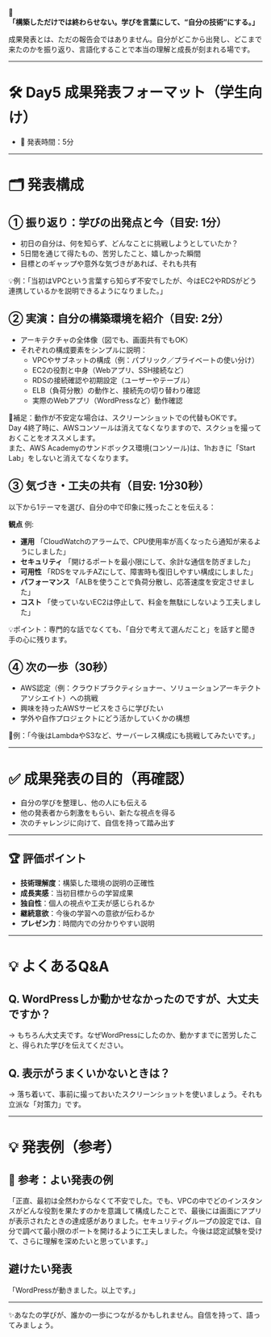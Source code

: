 🌱 **「構築しただけでは終わらせない。学びを言葉にして、“自分の技術”にする。」**

成果発表とは、ただの報告会ではありません。自分がどこから出発し、どこまで来たのかを振り返り、言語化することで本当の理解と成長が刻まれる場です。

---

# 🛠 Day5 成果発表フォーマット（学生向け）

- 🎤 発表時間：5分

---

# 🗂 発表構成

## ① 振り返り：学びの出発点と今（目安: 1分）

- 初日の自分は、何を知らず、どんなことに挑戦しようとしていたか？
- 5日間を通じて得たもの、苦労したこと、嬉しかった瞬間
- 目標とのギャップや意外な気づきがあれば、それも共有

💡例：「当初はVPCという言葉すら知らず不安でしたが、今はEC2やRDSがどう連携しているかを説明できるようになりました。」  

## ② 実演：自分の構築環境を紹介（目安: 2分）

- アーキテクチャの全体像（図でも、画面共有でもOK）
- それぞれの構成要素をシンプルに説明：
    - VPCやサブネットの構成（例：パブリック／プライベートの使い分け）
    - EC2の役割と中身（Webアプリ、SSH接続など）
    - RDSの接続確認や初期設定（ユーザーやテーブル）
    - ELB（負荷分散）の動作と、接続先の切り替わり確認
    - 実際のWebアプリ（WordPressなど）動作確認

📌補足：動作が不安定な場合は、スクリーンショットでの代替もOKです。  
Day 4終了時に、AWSコンソールは消えてなくなりますので、スクショを撮っておくことをオススメします。  
また、AWS Academyのサンドボックス環境(コンソール)は、1hおきに「Start Lab」をしないと消えてなくなります。  

## ③ 気づき・工夫の共有（目安: 1分30秒）

以下から1テーマを選び、自分の中で印象に残ったことを伝える：

**観点**	例: 

- **運用**	「CloudWatchのアラームで、CPU使用率が高くなったら通知が来るようにしました」
- **セキュリティ**	「開けるポートを最小限にして、余計な通信を防ぎました」
- **可用性**	「RDSをマルチAZにして、障害時も復旧しやすい構成にしました」
- **パフォーマンス**	「ALBを使うことで負荷分散し、応答速度を安定させました」
- **コスト**	「使っていないEC2は停止して、料金を無駄にしないよう工夫しました」


💡ポイント：専門的な話でなくても、「自分で考えて選んだこと」を話すと聞き手の心に残ります。

## ④ 次の一歩（30秒）

- AWS認定（例：クラウドプラクティショナー、ソリューションアーキテクト アソシエイト）への挑戦
- 興味を持ったAWSサービスをさらに学びたい
- 学外や自作プロジェクトにどう活かしていくかの構想

📝例：「今後はLambdaやS3など、サーバーレス構成にも挑戦してみたいです。」

---

# ✅ 成果発表の目的（再確認）

- 自分の学びを整理し、他の人にも伝える
- 他の発表者から刺激をもらい、新たな視点を得る
- 次のチャレンジに向けて、自信を持って踏み出す

---

## 🏆 評価ポイント

- **技術理解度**：構築した環境の説明の正確性
- **成長実感**：当初目標からの学習成果
- **独自性**：個人の視点や工夫が感じられるか
- **継続意欲**：今後の学習への意欲が伝わるか
- **プレゼン力**：時間内での分かりやすい説明

---

# 💡 よくあるQ&A

## Q. WordPressしか動かせなかったのですが、大丈夫ですか？

→ もちろん大丈夫です。なぜWordPressにしたのか、動かすまでに苦労したこと、得られた学びを伝えてください。

## Q. 表示がうまくいかないときは？

→ 落ち着いて、事前に撮っておいたスクリーンショットを使いましょう。それも立派な「対策力」です。

---

# 💡 発表例（参考）

## 🌟 参考：よい発表の例

「正直、最初は全然わからなくて不安でした。でも、VPCの中でどのインスタンスがどんな役割を果たすのかを意識して構成したことで、最後には画面にアプリが表示されたときの達成感がありました。セキュリティグループの設定では、自分で調べて最小限のポートを開けるように工夫しました。今後は認定試験を受けて、さらに理解を深めたいと思っています。」

## **避けたい発表**

「WordPressが動きました。以上です。」

---

✨あなたの学びが、誰かの一歩につながるかもしれません。自信を持って、語ってみましょう。
